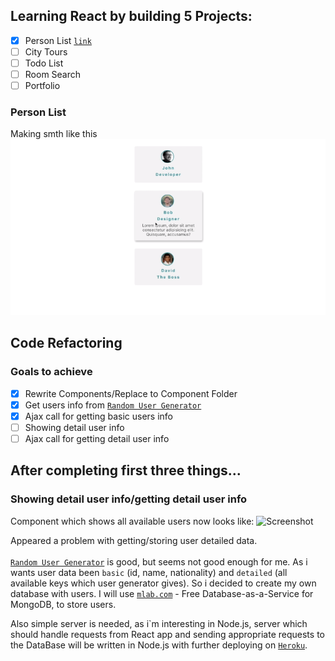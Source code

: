## Learning React by building 5 Projects:

- [X] Person List [`link`](https://github.com/MaxBaranowski/mb-react-learninig/tree/person_list_project)
- [ ] City Tours
- [ ] Todo List
- [ ] Room Search
- [ ] Portfolio

### Person List
Making smth like this
![Screenshot](screenshot.png)

## Code Refactoring

### Goals to achieve

- [X] Rewrite Components/Replace to Component Folder
- [X] Get users info from [`Random User Generator`](https://randomuser.me/)
- [X] Ajax call for getting basic users info
- [ ] Showing detail user info
- [ ] Ajax call for getting detail user info

## After completing first three things...

### Showing detail user info/getting detail user info 
Component which shows all available users now looks like:
![Screenshot](in-progress-1.gif)

Appeared a problem with getting/storing user detailed data.<br>  
[`Random User Generator`](https://randomuser.me/) is good, but seems not good enough for me. As i wants user data been `basic` (id, name, nationality) and `detailed` (all available keys which user generator gives). So i decided to create my own database with users. I will use [`mlab.com`](https://mlab.com) - Free Database-as-a-Service for MongoDB, to store users.

Also simple server is needed, as i\`m interesting in Node.js, server which should handle requests from React app and sending appropriate requests to the DataBase will be written in Node.js with further deploying on [`Heroku`](https://www.heroku.com/).
